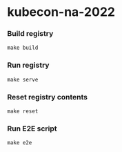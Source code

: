 # kubecon-na-2022

### Build registry

```
make build
```

### Run registry

```
make serve
```

### Reset registry contents

```
make reset
```

### Run E2E script

```
make e2e
```